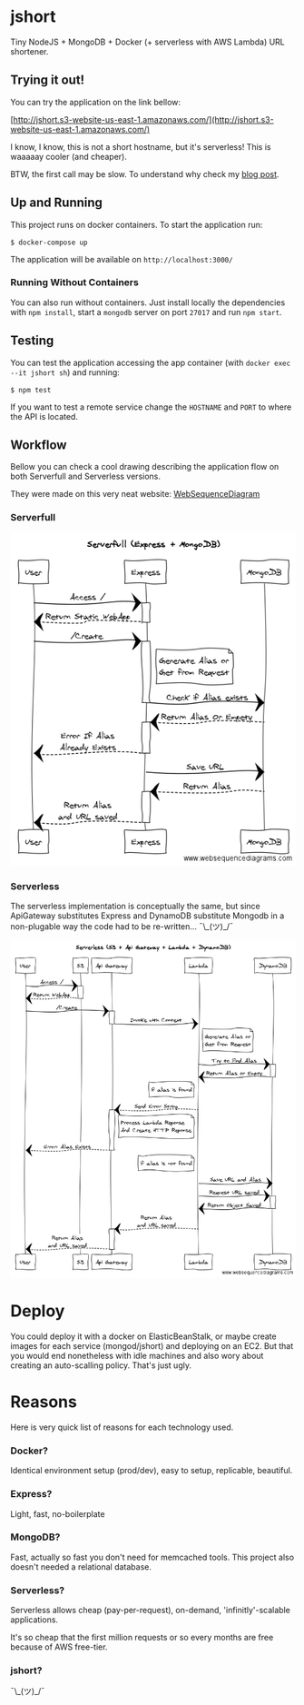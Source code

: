 # jshort

Tiny NodeJS + MongoDB + Docker (+ serverless with AWS Lambda) URL shortener.

## Trying it out!

You can try the application on the link bellow:

[http://jshort.s3-website-us-east-1.amazonaws.com/](http://jshort.s3-website-us-east-1.amazonaws.com/)

I know, I know, this is not a short hostname, but it's serverless! This is waaaaay cooler (and cheaper).

BTW, the first call may be slow. To understand why check my [blog post](https://medium.com/@hollentor/melhores-pr%C3%A1ticas-serverless-com-lambda-e-api-gateway-8b1d62774e8d#.1649mjdve).

## Up and Running

This project runs on docker containers. To start the application run:

```
$ docker-compose up
```

The application will be available on `http://localhost:3000/`

### Running Without Containers

You can also run without containers. Just install locally the dependencies with `npm install`, start a `mongodb` server on port `27017` and run `npm start`.

## Testing

You can test the application accessing the app container (with `docker exec --it jshort sh`) and running:

```
$ npm test
```

If you want to test a remote service change the `HOSTNAME` and `PORT` to where the API is located.

## Workflow

Bellow you can check a cool drawing describing the application flow on both Serverfull and Serverless versions.

They were made on this very neat website: [WebSequenceDiagram](https://www.websequencediagrams.com/)

### Serverfull

![Serverfull](./docs/serverfull.png)

### Serverless

The serverless implementation is conceptually the same, but since ApiGateway substitutes Express and DynamoDB substitute Mongodb in a non-plugable way the code had to be re-written... ¯\\\_(ツ)\_/¯

![Serverfull](./docs/serverless.png)

# Deploy

You could deploy it with a docker on ElasticBeanStalk, or maybe create images for each service (mongod/jshort) and deploying on an EC2. But that you would end nonetheless with idle machines and also wory about creating an auto-scalling policy. That's just ugly.

# Reasons

Here is very quick list of reasons for each technology used.

### Docker?
Identical environment setup (prod/dev), easy to setup, replicable, beautiful.

### Express?
Light, fast, no-boilerplate

### MongoDB?
Fast, actually so fast you don't need for memcached tools. This project also doesn't needed a relational database.

### Serverless?
Serverless allows cheap (pay-per-request), on-demand, 'infinitly'-scalable applications.

It's so cheap that the first million requests or so every months are free because of AWS free-tier.

### jshort?

¯\\\_(ツ)\_/¯
